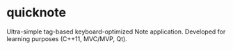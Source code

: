 quicknote
=========

Ultra-simple tag-based keyboard-optimized Note application. Developed for learning purposes (C++11, MVC/MVP, Qt).